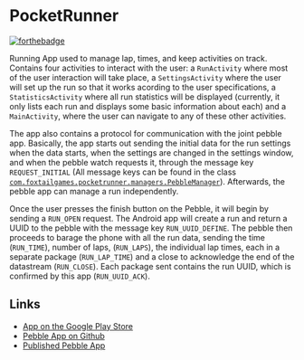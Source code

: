 PocketRunner
============
[![forthebadge](http://forthebadge.com/images/badges/fuck-it-ship-it.svg)](http://forthebadge.com)

Running App used to manage lap, times, and keep activities on track. Contains four activities to interact with the user: a `RunActivity` where most of the user interaction will take place, a `SettingsActivity` where the user will set up the run so that it works acording to the user specifications, a `StatisticsActivity` where all run statistics will be displayed (currently, it only lists each run and displays some basic information about each) and a `MainActivity`, where the user can navigate to any of these other activities.

The app also contains a protocol for communication with the joint pebble app. Basically, the app starts out sending the initial data for the run settings when the data starts, when the settings are changed in the settings window, and when the pebble watch requests it, through the message key `REQUEST_INITIAL` (All message keys can be found in the class [`com.foxtailgames.pocketrunner.managers.PebbleManager`](https://github.com/rickyman20/PocketRunner/blob/master/app/src/main/java/com/foxtailgames/pocketrunner/managers/PebbleManager.java)). Afterwards, the pebble app can manage a run independently.

Once the user presses the finish button on the Pebble, it will begin by sending a `RUN_OPEN` request. The Android app will create a run and return a UUID to the pebble with the message key `RUN_UUID_DEFINE`. The pebble then proceeds to barage the phone with all the run data, sending the time (`RUN_TIME`), number of laps, (`RUN_LAPS`), the individual lap times, each in a separate package (`RUN_LAP_TIME`) and a close to acknowledge the end of the datastream (`RUN_CLOSE`). Each package sent contains the run UUID, which is confirmed by this app (`RUN_UUID_ACK`).

Links
-----
* [App on the Google Play Store](https://play.google.com/store/apps/details?id=com.foxtailgames.pocketrunner)
* [Pebble App on Github](https://github.com/rickyman20/PocketRunnerPebble)
* [Published Pebble App](https://apps.getpebble.com/applications/54ad8b9d32203eb1200000b3)
